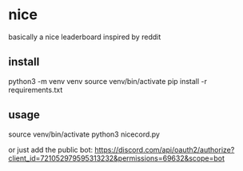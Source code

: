 # nice
basically a nice leaderboard inspired by reddit

## install
python3 -m venv venv
source venv/bin/activate
pip install -r requirements.txt

## usage
source venv/bin/activate
python3 nicecord.py <token>

or just add the public bot:
https://discord.com/api/oauth2/authorize?client_id=721052979595313232&permissions=69632&scope=bot
